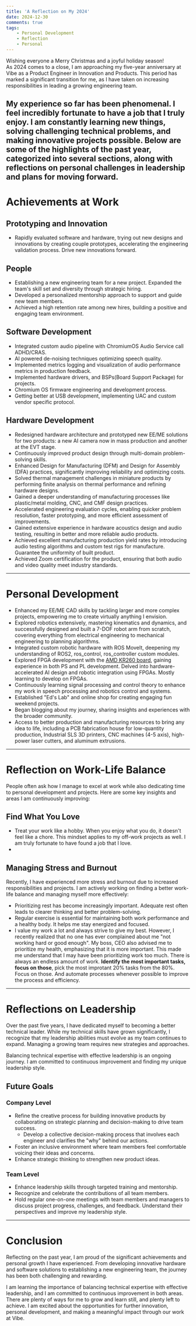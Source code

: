 ```yaml
---
title: 'A Reflection on My 2024'
date: 2024-12-30
comments: true
tags:
    - Personal Development
    - Reflection
    - Personal
---
```

Wishing everyone a Merry Christmas and a joyful holiday season!  
As 2024 comes to a close, I am approaching my five-year anniversary at Vibe as a Product Engineer in Innovation and Products. This period has marked a significant transition for me, as I have taken on increasing responsibilities in leading a growing engineering team.

My experience so far has been phenomenal. I feel incredibly fortunate to have a job that I truly enjoy. I am constantly learning new things, solving challenging technical problems, and making innovative projects possible.
Below are some of the highlights of the past year, categorized into several sections, along with reflections on personal challenges in leadership and plans for moving forward.
---

# Achievements at Work

## Prototyping and Innovation
- Rapidly evaluated software and hardware, trying out new designs and innovations by creating couple prototypes, accelerating the engineering validation process. Drive new innovations forward.

## People
- Establishing a new engineering team for a new project. Expanded the team's skill set and diversity through strategic hiring.
- Developed a personalized mentorship approach to support and guide new team members.
- Achieved a high retention rate among new hires, building a positive and engaging team environment. 

## Software Development
- Integrated custom audio pipeline with ChromiumOS Audio Service call ADHD/CRAS.
- AI powered de-noising techniques optimizing speech quality.
- Implemented metrics logging and visualization of audio performance metrics in production feedback.
- Implemented hardware drivers, and BSPs(Board Support Package) for projects.
- Chromium OS firmware engineering and development process.
- Getting better at USB development, implementing UAC and custom vendor specific protocol.

## Hardware Development
- Redesigned hardware architecture and prototyped new EE/ME solutions for two products: a new AI camera now in mass production and another at the EVT stage.
- Continuously improved product design through multi-domain problem-solving skills.
- Enhanced Design for Manufacturing (DFM) and Design for Assembly (DFA) practices, significantly improving reliability and optimizing costs.
- Solved thermal management challenges in miniature products by performing finite analysis on thermal performance and refining hardware designs.
- Gained a deeper understanding of manufacturing processes like plastic/metal molding, CNC, and CMF design practices.
- Accelerated engineering evaluation cycles, enabling quicker problem resolution, faster prototyping, and more efficient assessment of improvements.
- Gained extensive experience in hardware acoustics design and audio testing, resulting in better and more reliable audio products.
- Achieved excellent manufacturing production yield rates by introducing audio testing algorithms and custom test rigs for manufacture. Guarantee the uniformity of built product. 
- Achieved Zoom certification for the product, ensuring that both audio and video quality meet industry standards.

---

# Personal Development
- Enhanced my EE/ME CAD skills by tackling larger and more complex projects, empowering me to create virtually anything I envision.
- Explored robotics extensively, mastering kinematics and dynamics, and successfully designed and built a 7-DOF robot arm from scratch, covering everything from electrical engineering to mechanical engineering to planning algorithms.
- Integrated custom robotic hardware with ROS MoveIt, deepening my understanding of ROS2, ros_control, ros_controller custom modules.
- Explored FPGA development with the [AMD KR260 board](https://www.amd.com/zh-cn/products/system-on-modules/kria/k26/kr260-robotics-starter-kit.html), gaining experience in both PS and PL development. Delved into hardware-accelerated AI design and robotic integration using FPGAs. Mostly learning to develop on FPGAs.
- Continuously learning signal processing and control theory to enhance my work in speech processing and robotics control and systems.
- Established "Ed's Lab" and online shop for creating engaging fun weekend projects.
- Began blogging about my journey, sharing insights and experiences with the broader community.
- Access to better production and manufacturing resources to bring any idea to life, including a PCB fabrication house for low-quantity production, Industrial SLS 3D printers, CNC machines (4-5 axis), high-power laser cutters, and aluminum extrusions.

---

# Reflection on Work-Life Balance
People often ask how I manage to excel at work while also dedicating time to personal development and projects. Here are some key insights and areas I am continuously improving:

## Find What You Love
- Treat your work like a hobby. When you enjoy what you do, it doesn't feel like a chore. This mindset applies to my off-work projects as well. I am truly fortunate to have found a job that I love.
- 
## Managing Stress and Burnout
Recently, I have experienced more stress and burnout due to increased responsibilities and projects. I am actively working on finding a better work-life balance and managing myself more effectively:
- Prioritizing rest has become increasingly important. Adequate rest often leads to clearer thinking and better problem-solving.
- Regular exercise is essential for maintaining both work performance and a healthy body. It helps me stay energized and focused.
- I value my work a lot and always strive to give my best. However, I recently realized that no one has ever complained about me "not working hard or good enough". My boss, CEO also advised me to prioritize my health, emphasizing that it is more important. This made me understand that I may have been prioritizing work too much. There is always an endless amount of work. **Identify the most important tasks, focus on those**, pick the most improtant 20% tasks from the 80%. Focus on those. And automate processes whenever possible to improve the process and efficiency.


---

# Reflections on Leadership
Over the past five years, I have dedicated myself to becoming a better technical leader. While my technical skills have grown significantly, I recognize that my leadership abilities must evolve as my team continues to expand. Managing a growing team requires new strategies and approaches.

Balancing technical expertise with effective leadership is an ongoing journey. I am committed to continuous improvement and finding my unique leadership style.

## Future Goals
### Company Level
- Refine the creative process for building innovative products by collaborating on strategic planning and decision-making to drive team success.
    - Develop a collective decision-making process that involves each engineer and clarifies the "why" behind our actions.
- Foster an inclusive environment where team members feel comfortable voicing their ideas and concerns.
- Enhance strategic thinking to strengthen new product ideas.

### Team Level
- Enhance leadership skills through targeted training and mentorship.
- Recognize and celebrate the contributions of all team members.
- Hold regular one-on-one meetings with team members and managers to discuss project progress, challenges, and feedback. Understand their perspectives and improve my leadership style.

---

# Conclusion
Reflecting on the past year, I am proud of the significant achievements and personal growth I have experienced. From developing innovative hardware and software solutions to establishing a new engineering team, the journey has been both challenging and rewarding.

I am learning the importance of balancing technical expertise with effective leadership, and I am committed to continuous improvement in both areas. There are plenty of ways for me to grow and learn still, and plenty left to achieve. I am excited about the opportunities for further innovation, personal development, and making a meaningful impact through our work at Vibe.
